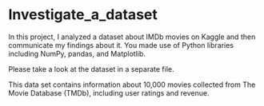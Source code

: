 # Investigate_a_dataset
In this project, I analyzed a dataset about IMDb movies on Kaggle and then communicate my findings about it. 
You made use of Python libraries including NumPy, pandas, and Matplotlib.

Please take a look at the dataset in a separate file.

This data set contains information about 10,000 movies collected from The Movie Database (TMDb), including user ratings and revenue.
